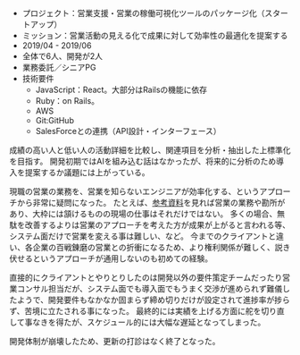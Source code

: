 - プロジェクト：営業支援・営業の稼働可視化ツールのパッケージ化（スタートアップ）
- ミッション：営業活動の見える化で成果に対して効率性の最適化を提案する
- 2019/04 - 2019/06
- 全体で6人、開発が2人
- 業務委託／シニアPG
- 技術要件
  - JavaScript：React。大部分はRailsの機能に依存
  - Ruby：on Rails。
  - AWS
  - Git:GitHub
  - SalesForceとの連携（API設計・インターフェース）

成績の高い人と低い人の活動詳細を比較し、関連項目を分析・抽出した上標準化を目指す。
開発初期ではAIを組み込む話はなかったが、将来的に分析のため導入を提案するか議題には上がっている。

現職の営業の業務を、営業を知らないエンジニアが効率化する、というアプローチから非常に疑問になった。
たとえば、[参考資料](https://www.e-sales.jp/eigyo-labo/sales-support-487)を見れば営業の業務や勘所があり、大枠には頷けるものの現場の仕事はそれだけではない。
多くの場合、無駄を改善するよりは営業のアプローチを考えた方が成果が上がると言われる等、システム面だけで営業を変える事は難しい、など。
今までのクライアントと違い、各企業の百戦錬磨の営業との折衝になるため、より権利関係が難しく、説き伏せるというアプローチが通用しないのも初めての経験。

直接的にクライアントとやりとりしたのは開発以外の要件策定チームだったり営業コンサル担当だが、システム面でも導入面でもうまく交渉が進められず難儀したようで、開発要件もなかなか固まらず締め切りだけが設定されて進捗率が捗らず、苦境に立たされる事になった。
最終的には実績を上げる方面に舵を切り直して事なきを得たが、スケジュール的には大幅な遅延となってしまった。

開発体制が崩壊したため、更新の打診はなく終了となった。
